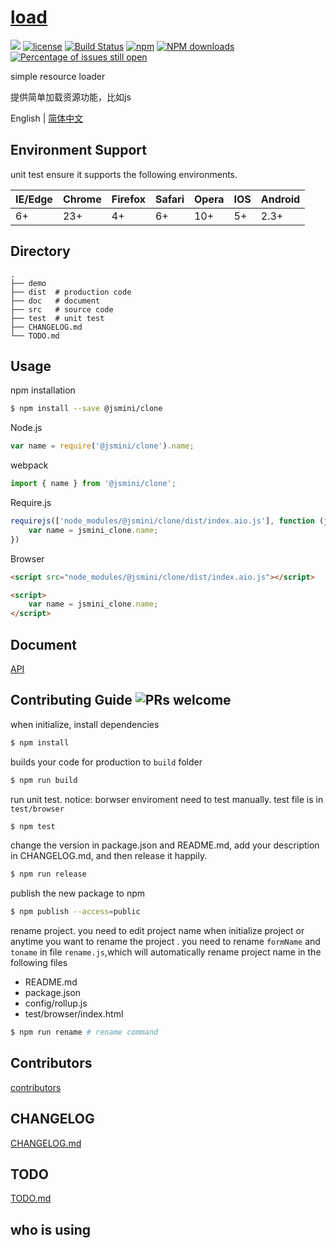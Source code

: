 # [load](https://github.com/jsmini/load) 

[![](https://img.shields.io/badge/Powered%20by-jslib%20load-brightgreen.svg)](https://github.com/yanhaijing/jslib-load)
[![license](https://img.shields.io/badge/license-MIT-blue.svg)](https://github.com/jsmini/load/blob/master/LICENSE)
[![Build Status](https://travis-ci.org/jsmini/load.svg?branch=master)](https://travis-ci.org/jsmini/load)
[![npm](https://img.shields.io/badge/npm-0.2.1-orange.svg)](https://www.npmjs.com/package/@jsmini/load)
[![NPM downloads](http://img.shields.io/npm/dm/@jsmini/load.svg?style=flat-square)](http://www.npmtrends.com/@jsmini/load)
[![Percentage of issues still open](http://isitmaintained.com/badge/open/jsmini/load.svg)](http://isitmaintained.com/project/jsmini/load "Percentage of issues still open")

simple resource loader

提供简单加载资源功能，比如js

English | [简体中文](./README-zh_CN.md)

## Environment Support

unit test ensure it supports the following environments.

| IE/Edge | Chrome | Firefox | Safari | Opera | IOS  | Android |
| ------- | ------ | ------- | ------ | ----- | ---- | ------- |
| 6+      | 23+    | 4+      | 6+     | 10+   | 5+   | 2.3+    |

## Directory

```
.
├── demo
├── dist  # production code
├── doc   # document
├── src   # source code
├── test  # unit test
├── CHANGELOG.md
└── TODO.md
```

## Usage
npm installation

```bash
$ npm install --save @jsmini/clone
```

Node.js

```js
var name = require('@jsmini/clone').name;
```

webpack

```js
import { name } from '@jsmini/clone';
```

Require.js

```js
requirejs(['node_modules/@jsmini/clone/dist/index.aio.js'], function (jsmini_clone) {
    var name = jsmini_clone.name;
})
```

Browser

```html
<script src="node_modules/@jsmini/clone/dist/index.aio.js"></script>

<script>
    var name = jsmini_clone.name;
</script>
```

## Document

[API](https://github.com/jsmini/load/blob/master/doc/api.md)

## Contributing Guide  ![PRs welcome](<https://img.shields.io/badge/PRs-welcome-brightgreen.svg>)
when initialize, install dependencies 

```bash
$ npm install
```

builds your code for production to `build` folder

```bash
$ npm run build
```

run unit test.  notice: borwser enviroment need to test manually.  test file is in `test/browser`

```bash
$ npm test
```

change  the  version in package.json and README.md, add your description in CHANGELOG.md, and then release it happily.

```bash
$ npm run release
```

publish the new package to npm

```bash
$ npm publish --access=public
```

rename  project. you need to edit project name when initialize project or anytime you want to rename the project . you need to rename `formName` and `toname` in file `rename.js`,which will automatically rename project name in the following files

- README.md
- package.json
- config/rollup.js
- test/browser/index.html

```bash
$ npm run rename # rename command
```

## Contributors
[contributors](https://github.com/jsmini/clone/graphs/contributors)

## CHANGELOG
[CHANGELOG.md](https://github.com/jsmini/clone/blob/master/CHANGELOG.md)

## TODO
[TODO.md](https://github.com/jsmini/clone/blob/master/TODO.md)

## who is using
